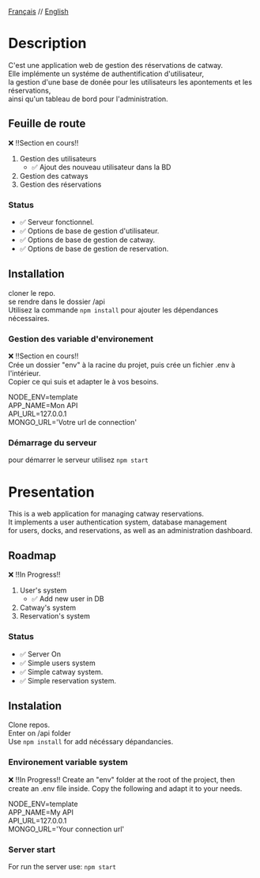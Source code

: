 [Français](#Description) // [English](#Presentation)


# Description
C'est une application web de gestion des réservations de catway.\
Elle implémente un systéme de authentification d'utilisateur,\
la gestion d'une base de donée pour les utilisateurs les apontements et les réservations,\
ainsi qu'un tableau de bord pour l'administration.

## Feuille de route
:x: !!Section en cours!!
1. Gestion des utilisateurs
    - :white_check_mark: Ajout des nouveau utilisateur dans la BD
2. Gestion des catways
3. Gestion des réservations

### Status
- :white_check_mark: Serveur fonctionnel.
- :white_check_mark: Options de base de gestion d'utilisateur.
- :white_check_mark: Options de base de gestion de catway.
- :white_check_mark: Options de base de gestion de reservation.

## Installation
cloner le repo.\
se rendre dans le dossier /api\
Utilisez la commande `npm install` pour ajouter les dépendances nécessaires.

### Gestion des variable d'environement
:x: !!Section en cours!!\
Crée un dossier "env" à la racine du projet, puis crée un fichier .env à l'intérieur.\
Copier ce qui suis et adapter le à vos besoins.

NODE_ENV=template\
APP_NAME=Mon API\
API_URL=127.0.0.1\
MONGO_URL='Votre url de connection'

### Démarrage du serveur
pour démarrer le serveur utilisez
`npm start`

# Presentation
This is a web application for managing catway reservations.\
It implements a user authentication system, database management\
for users, docks, and reservations, as well as an administration dashboard.

## Roadmap
:x: !!In Progress!!
1. User's system
    - :white_check_mark: Add new user in DB
2. Catway's system
3. Reservation's system

### Status
- :white_check_mark: Server On
- :white_check_mark: Simple users system
- :white_check_mark: Simple catway system.
- :white_check_mark: Simple reservation system.


## Instalation
Clone repos.\
Enter on /api folder\
Use `npm install` for add nécéssary dépandancies.

### Environement variable system
:x: !!In Progress!!
Create an "env" folder at the root of the project, then create an .env file inside.
Copy the following and adapt it to your needs.

NODE_ENV=template\
APP_NAME=My API\
API_URL=127.0.0.1\
MONGO_URL='Your connection url'

### Server start
For run the server use: `npm start`
